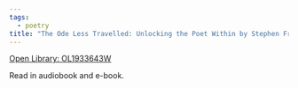```yaml
---
tags:
  - poetry
title: "The Ode Less Travelled: Unlocking the Poet Within by Stephen Fry"
---
```

[Open Library: OL1933643W](https://openlibrary.org/works/OL1933643W/The_Ode_Less_Travelled_CD)

Read in audiobook and e-book.